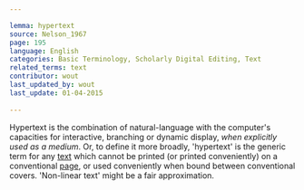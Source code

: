 ```yaml
---

lemma: hypertext
source: Nelson_1967
page: 195 
language: English
categories: Basic Terminology, Scholarly Digital Editing, Text
related_terms: text
contributor: wout
last_updated_by: wout
last_update: 01-04-2015
        
---
```


Hypertext is the combination of natural-language with the computer's capacities for interactive, branching or dynamic display, _when explicitly used as a medium_. Or, to define it more broadly, 'hypertext' is the generic term for any [text](text.html) which cannot be printed (or printed conveniently) on a conventional [page](page.html), or used conveniently when bound between conventional covers. 'Non-linear text' might be a fair approximation.

